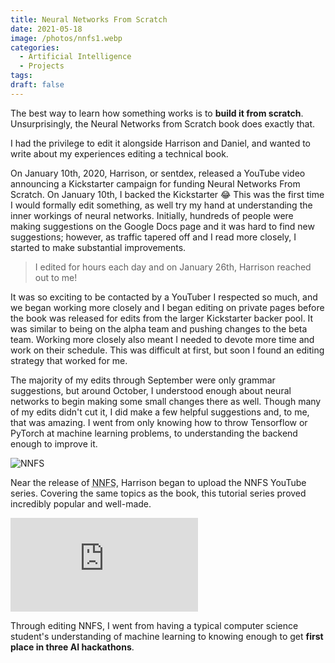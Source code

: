 ```yaml
---
title: Neural Networks From Scratch
date: 2021-05-18
image: /photos/nnfs1.webp
categories:
  - Artificial Intelligence
  - Projects
tags:
draft: false
---
```


The best way to learn how something works is to **build it from scratch**. Unsurprisingly, the Neural Networks from Scratch book does exactly that.

I had the privilege to edit it alongside Harrison and Daniel, and wanted to write about my experiences editing a technical book.

On January 10th, 2020, Harrison, or sentdex, released a YouTube video announcing a Kickstarter campaign for funding Neural Networks From Scratch. On January 10th, I backed the Kickstarter 😂 This was the first time I would formally edit something, as well try my hand at understanding the inner workings of neural networks. Initially, hundreds of people were making suggestions on the Google Docs page and it was hard to find new suggestions; however, as traffic tapered off and I read more closely, I started to make substantial improvements.

> I edited for hours each day and on January 26th, Harrison reached out to me!

It was so exciting to be contacted by a YouTuber I respected so much, and we began working more closely and I began editing on private pages before the book was released for edits from the larger Kickstarter backer pool. It was similar to being on the alpha team and pushing changes to the beta team. Working more closely also meant I needed to devote more time and work on their schedule. This was difficult at first, but soon I found an editing strategy that worked for me.

The majority of my edits through September were only grammar suggestions, but around October, I understood enough about neural networks to begin making some small changes there as well. Though many of my edits didn't cut it, I did make a few helpful suggestions and, to me, that was amazing. I went from only knowing how to throw Tensorflow or PyTorch at machine learning problems, to understanding the backend enough to improve it.

![NNFS](/photos/nnfs2.webp)

Near the release of <abbr title="Neural Networks From Scratch">NNFS</abbr>, Harrison began to upload the NNFS YouTube series. Covering the same topics as the book, this tutorial series proved incredibly popular and well-made.

<iframe class="video" src="https://www.youtube-nocookie.com/embed/videoseries?list=PLQVvvaa0QuDcjD5BAw2DxE6OF2tius3V3" title="YouTube video player" frameborder="0" allow="accelerometer; autoplay; clipboard-write; encrypted-media; gyroscope; picture-in-picture" allowfullscreen></iframe>

Through editing NNFS, I went from having a typical computer science student's understanding of machine learning to knowing enough to get **first place in three AI hackathons**.
